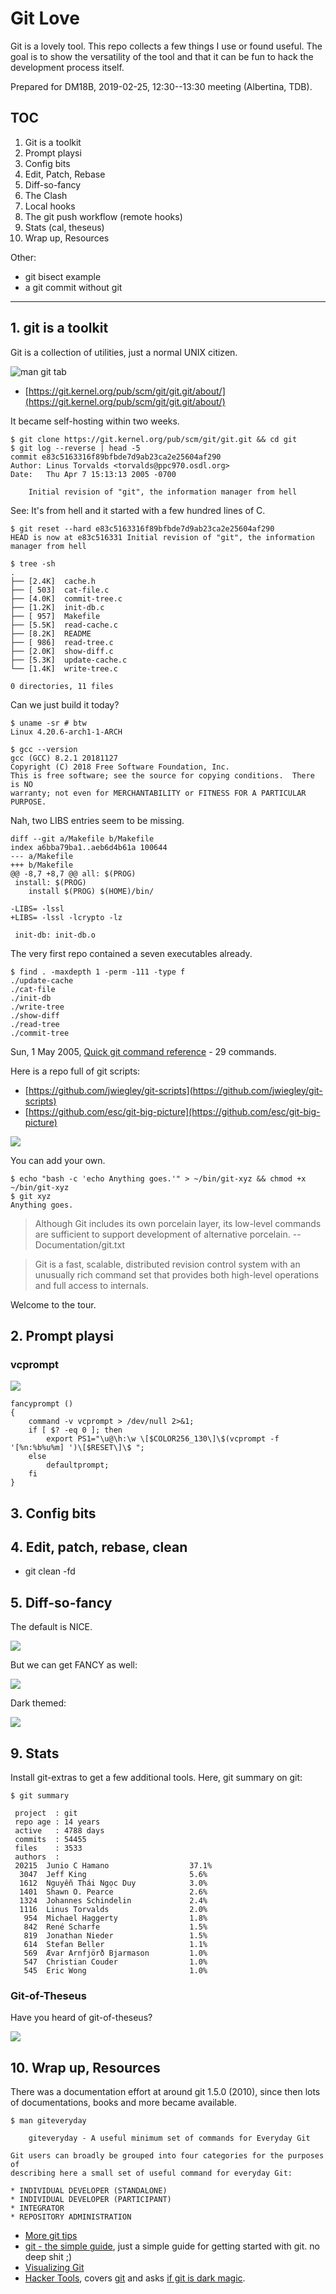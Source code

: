 # Git Love

Git is a lovely tool. This repo collects a few things I use or found useful.
The goal is to show the versatility of the tool and that it can be fun to hack
the development process itself.

Prepared for DM18B, 2019-02-25, 12:30--13:30 meeting (Albertina, TDB).

## TOC

1. Git is a toolkit
2. Prompt playsi
3. Config bits
4. Edit, Patch, Rebase
5. Diff-so-fancy
6. The Clash
7. Local hooks
8. The git push workflow (remote hooks)
9. Stats (cal, theseus)
10. Wrap up, Resources

Other:

* git bisect example
* a git commit without git

----

## 1. git is a toolkit

Git is a collection of utilities, just a normal UNIX citizen.

![man git tab](static/man-git-tab.png)

* [https://git.kernel.org/pub/scm/git/git.git/about/](https://git.kernel.org/pub/scm/git/git.git/about/)

It became self-hosting within two weeks.

```shell
$ git clone https://git.kernel.org/pub/scm/git/git.git && cd git
$ git log --reverse | head -5
commit e83c5163316f89bfbde7d9ab23ca2e25604af290
Author: Linus Torvalds <torvalds@ppc970.osdl.org>
Date:   Thu Apr 7 15:13:13 2005 -0700

    Initial revision of "git", the information manager from hell

```

See: It's from hell and it started with a few hundred lines of C.

```shell
$ git reset --hard e83c5163316f89bfbde7d9ab23ca2e25604af290
HEAD is now at e83c516331 Initial revision of "git", the information manager from hell

$ tree -sh
.
├── [2.4K]  cache.h
├── [ 503]  cat-file.c
├── [4.0K]  commit-tree.c
├── [1.2K]  init-db.c
├── [ 957]  Makefile
├── [5.5K]  read-cache.c
├── [8.2K]  README
├── [ 986]  read-tree.c
├── [2.0K]  show-diff.c
├── [5.3K]  update-cache.c
└── [1.4K]  write-tree.c

0 directories, 11 files
```

Can we just build it today?

```shell
$ uname -sr # btw
Linux 4.20.6-arch1-1-ARCH

$ gcc --version
gcc (GCC) 8.2.1 20181127
Copyright (C) 2018 Free Software Foundation, Inc.
This is free software; see the source for copying conditions.  There is NO
warranty; not even for MERCHANTABILITY or FITNESS FOR A PARTICULAR PURPOSE.
```

Nah, two LIBS entries seem to be missing.

```shell
diff --git a/Makefile b/Makefile
index a6bba79ba1..aeb6d4b61a 100644
--- a/Makefile
+++ b/Makefile
@@ -8,7 +8,7 @@ all: $(PROG)
 install: $(PROG)
    install $(PROG) $(HOME)/bin/

-LIBS= -lssl
+LIBS= -lssl -lcrypto -lz

 init-db: init-db.o

```

The very first repo contained a seven executables already.

```
$ find . -maxdepth 1 -perm -111 -type f
./update-cache
./cat-file
./init-db
./write-tree
./show-diff
./read-tree
./commit-tree
```

Sun, 1 May 2005, [Quick git command
reference](https://lwn.net/Articles/134222/) - 29 commands.

Here is a repo full of git scripts:

* [https://github.com/jwiegley/git-scripts](https://github.com/jwiegley/git-scripts)
* [https://github.com/esc/git-big-picture](https://github.com/esc/git-big-picture)

![](static/big-picture.png)

You can add your own.

```shell
$ echo "bash -c 'echo Anything goes.'" > ~/bin/git-xyz && chmod +x ~/bin/git-xyz
$ git xyz
Anything goes.
```

> Although Git includes its own porcelain layer, its low-level commands are
> sufficient to support development of alternative porcelain. -- Documentation/git.txt

> Git is a fast, scalable, distributed revision control system with an
> unusually rich command set that provides both high-level operations and full
> access to internals.

Welcome to the tour.

## 2. Prompt playsi

### vcprompt

![](static/vcprompt.png)

```shell
fancyprompt ()
{
    command -v vcprompt > /dev/null 2>&1;
    if [ $? -eq 0 ]; then
        export PS1="\u@\h:\w \[$COLOR256_130\]\$(vcprompt -f '[%n:%b%u%m] ')\[$RESET\]\$ ";
    else
        defaultprompt;
    fi
}
```

## 3. Config bits

## 4. Edit, patch, rebase, clean

* git clean -fd

## 5. Diff-so-fancy

The default is NICE.

![](static/diff-default.png)

But we can get FANCY as well:

![](static/diff-fancy.png)

Dark themed:

![](static/diff-fancy-dark.png)

## 9. Stats



Install git-extras to get a few additional tools. Here, git summary on git:

```
$ git summary

 project  : git
 repo age : 14 years
 active   : 4788 days
 commits  : 54455
 files    : 3533
 authors  :
 20215  Junio C Hamano                  37.1%
  3047  Jeff King                       5.6%
  1612  Nguyễn Thái Ngọc Duy            3.0%
  1401  Shawn O. Pearce                 2.6%
  1324  Johannes Schindelin             2.4%
  1116  Linus Torvalds                  2.0%
   954  Michael Haggerty                1.8%
   842  René Scharfe                    1.5%
   819  Jonathan Nieder                 1.5%
   614  Stefan Beller                   1.1%
   569  Ævar Arnfjörð Bjarmason         1.0%
   547  Christian Couder                1.0%
   545  Eric Wong                       1.0%

```

### Git-of-Theseus

Have you heard of git-of-theseus?

![](static/theseusmin_22083.png)

## 10. Wrap up, Resources

There was a documentation effort at around git 1.5.0 (2010), since then lots of
documentations, books and more became available.

```man
$ man giteveryday

    giteveryday - A useful minimum set of commands for Everyday Git

Git users can broadly be grouped into four categories for the purposes of
describing here a small set of useful command for everyday Git:

* INDIVIDUAL DEVELOPER (STANDALONE)
* INDIVIDUAL DEVELOPER (PARTICIPANT)
* INTEGRATOR
* REPOSITORY ADMINISTRATION

```

* [More git tips](https://github.com/git-tips/tips)
* [git - the simple guide](http://rogerdudler.github.io/git-guide/), just a simple guide for getting started with git. no deep shit ;)
* [Visualizing Git](http://git-school.github.io/visualizing-git/)
* [Hacker Tools](https://hacker-tools.github.io/), covers
  [git](https://hacker-tools.github.io/version-control/) and asks [if git is
dark magic](https://hacker-tools.github.io/version-control/#is-git-dark-magic).

